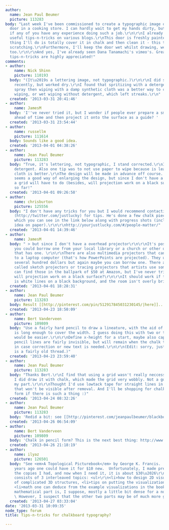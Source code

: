 ```yaml
---
author:
  name: Jean Paul Beumer
  picture: 113283
body: "Last week I've been commissioned to create a typographic image on a big chalkboard
  door in a cooking store. I can hardly wait to get my hands dirty, but I was wondering
  if any of you have any experience doing such a job.\r\n\r\nI already found some
  useful tips-n-tricks on various blogs.\r\nThis door is freshly painted, so first
  thing I'll do is totally cover it in chalk and then clean it - this to avoid any
  scratching.\r\nFurthermore, I'll keep the door wet whilst drawing, wetting the chalk
  too.\r\n\r\nAnd yes, I've already seen Dana Tanamachi's vimeo's. Great stuff!\r\n\r\nMore
  tips-n-tricks are highly appreciated!"
comments:
- author:
    name: Nick Shinn
    picture: 110193
  body: "(It\u2019s a lettering image, not typographic.)\r\n\r\nI did some chalk stuff
    recently, but worked dry.\r\nI found that spritizing with a detergent solution
    spray then wiping with a damp synthetic cloth was a better way to clean than dry
    wiping, or wet wiping without detergent, which left streaks.\r\n"
  created: '2013-03-31 20:41:46'
- author:
    name: JamesM
  body: 'I''ve never tried it, but I wonder if people ever prepare a small-scale version
    ahead of time and then project it onto the surface as a guide? '
  created: '2013-03-31 23:54:44'
- author:
    name: russellm
    picture: 111614
  body: Sounds like a good idea.
  created: '2013-04-01 04:38:26'
- author:
    name: Jean Paul Beumer
    picture: 113283
  body: "True, it's lettering, not typographic, I stand corrected.\r\nI'll get some
    detergent. Also one tip was to not use paper to wipe because is leaves residue,
    cloth is better.\r\nThe design will be made in advance off course. \r\nProjection
    seems a good way of enlarging the design, but since I don't have a overhead projector,
    a grid will have to do (besides, will projection work on a black surface?). \r\n\r\nThanks
    so far!"
  created: '2013-04-01 09:26:58'
- author:
    name: chrisburton
    picture: 125556
  body: "I don't have any tricks for you but I would recommend contacting Drew Melton
    (http://twitter.com/justlucky) for tips. He's done a few chalk pieces for Sevenly
    which you can see in the link below along with progress shots (including a rough
    idea on paper).\r\n\r\nhttp://yourjustlucky.com/#/people-matter/"
  created: '2013-04-01 14:39:46'
- author:
    name: JamesM
  body: " > but since I don't have a overhead projector\r\n\r\nIt's possible that
    you could borrow one from your local library or a church or other organization
    that has one. \r\n\r\nThere are also multimedia projectors that can be connected
    to a laptop computer (that's how PowerPoints are projected). They usually cost
    several hundred dollars but again maybe you can borrow one. There are also devices
    called sketch projectors or tracing projectors that artists use sometimes. You
    can find those in the ballpark of $50 at Amazon, but I've never tried one.\r\n\r\n>
    will projection work on a black surface?\r\n\r\nIt should work if the drawing
    is white lines on a black background, and the room isn't overly bright."
  created: '2013-04-01 18:28:31'
- author:
    name: Jean Paul Beumer
    picture: 113283
  body: Result [[http://pinterest.com/pin/512917845031230145/|here]]...
  created: '2013-04-23 18:50:09'
- author:
    name: Bert Vanderveen
    picture: 109809
  body: "Use a fairly hard pencil to draw a lineature, with the aid of a ruler that
    is long enough to cover the width. I guess doing this with two or three persons
    would be easier.\r\n\r\nDefine x-height for a start, maybe also cap-height.\r\n\r\nThe
    pencil lines are fairly invisible, but will remain when the chalk text is removed,
    in case correction or new text is needed.\r\n\r\n(Edit: sorry, just noted this
    is a fairly old thread.)"
  created: '2013-04-23 23:59:40'
- author:
    name: Jean Paul Beumer
    picture: 113283
  body: "Thanks Bert.\r\nI find that using a grid wasn't really neccessary. Mind you,
    I did draw it with chalk, which made the grid very wobbly. Not a good idea on
    my part.\r\n\r\nThought I'd use lowtack tape for straight lines in stead of pencil,
    that won't be visible after removal. And I'll be shopping for chalk in pencil
    form if there is such a thing :)"
  created: '2013-04-24 08:32:26'
- author:
    name: Jean Paul Beumer
    picture: 113283
  body: 'Redid a bit: see [[http://pinterest.com/jeanpaulbeumer/blackboard-lettering-by-us/|here]].'
  created: '2013-04-26 06:54:09'
- author:
    name: Bert Vanderveen
    picture: 109809
  body: 'Chalk in pencil form? This is the next best thing: http://www.aduis.nl/krijt-houder-1-stuk-art500252.aspx?ih=1'
  created: '2013-04-26 21:18:19'
- author:
    name: ilyaz
    picture: 126501
  body: "See <em>A Topological Picturebook</em> by George K. Francis.  A couple of
    years ago one could have it for $10 new.  Unfortunately, I made presents of all
    the copies I had, and now when I need it, it is about $30\u2026\r\n\r\nThe book
    consists of 3 interleaved topics: <ul>\r\n<li>how to design 2D visualizations
    of complicated 3D structures, <li>tips on putting the visualizations on paper/blackboard,
    <li>math one can deduce from the example visualizations in the book.</ul>\r\nThe
    mathematical part is, I suppose, mostly a little bit dense for a non-enthusiast.
    \ However, I suspect that the other two parts may be of much more general interest."
  created: '2013-04-27 03:33:04'
date: '2013-03-31 10:09:35'
node_type: forum
title: Tips-n-tricks for chalkboard typography?

---
```

